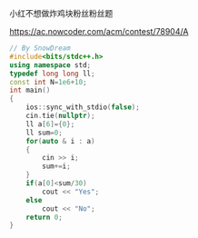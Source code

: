 小红不想做炸鸡块粉丝粉丝题

https://ac.nowcoder.com/acm/contest/78904/A

```cpp
// By SnowDream
#include<bits/stdc++.h>
using namespace std;
typedef long long ll;
const int N=1e6+10;
int main()
{
    ios::sync_with_stdio(false);
    cin.tie(nullptr);
    ll a[6]={0};
    ll sum=0;
    for(auto & i : a)
    {
        cin >> i;
        sum+=i;
    }
    if(a[0]<sum/30)
        cout << "Yes";
    else
        cout << "No";
    return 0;
}
```

